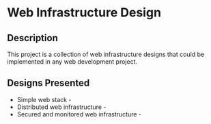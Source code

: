 # Web Infrastructure Design

## Description
This project is a collection of web infrastructure designs that could be implemented in any web development project.

## Designs Presented

+ Simple web stack -
+ Distributed web infrastructure -
+ Secured and monitored web infrastructure -
